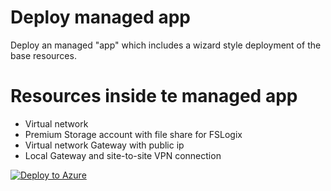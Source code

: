 # Deploy managed app
Deploy an managed "app" which includes a wizard style deployment of the base resources.

# Resources inside te managed app
  - Virtual network
  - Premium Storage account with file share for FSLogix
  - Virtual network Gateway with public ip
  - Local Gateway and site-to-site VPN connection

[![Deploy to Azure](https://aka.ms/deploytoazurebutton)](https://portal.azure.com/#create/Microsoft.Template/uri/https%3A%2F%2Fraw.githubusercontent.com%2FBJD1997%2FAzure-tenant-base-resources%2Fmanagedapp%2Fazuredeploy.json)
